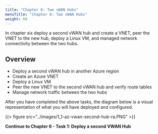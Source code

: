 ```yaml
---
title: "Chapter 6: Two vWAN Hubs"
menuTitle: "Chapter 6: Two vWAN Hubs"
weight: 60
---
```



In chapter six deploy a second vWAN hub and create a VNET, peer the VNET to the new hub, deploy a Linux VM, and managed network connectivity between the two hubs.

## Overview

- Deploy a second vWAN hub in another Azure region
- Create an Azure VNET
- Deploy a Linux VM
- Peer the new VNET to the second vWAN hub and verify route tables
- Manage network traffic between the two hubs

After you have completed the above tasks, the diagram below is a visual representation of what you will have deployed and configured.

{{< figure src="../images/1_1-az-vwan-second-hub-ra.PNG" >}}

**Continue to Chapter 6 - Task 1: Deploy a second VWAN Hub**
